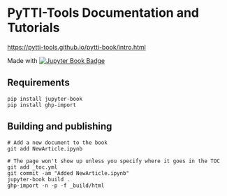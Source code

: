 # PyTTI-Tools Documentation and Tutorials

https://pytti-tools.github.io/pytti-book/intro.html

Made with [![Jupyter Book Badge](https://jupyterbook.org/badge.svg)](https://jupyterbook.org)

## Requirements

    pip install jupyter-book
    pip install ghp-import

## Building and publishing

    # Add a new document to the book
    git add NewArticle.ipynb
    
    # The page won't show up unless you specify where it goes in the TOC
    git add _toc.yml
    git commit -am "Added NewArticle.ipynb"
    jupyter-book build .
    ghp-import -n -p -f _build/html
